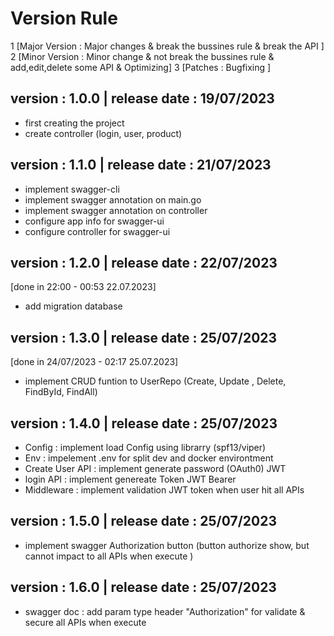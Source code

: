 # Version Rule

1 [Major Version : Major changes & break the bussines rule & break the API ]
2 [Minor Version : Minor change & not break the bussines rule & add,edit,delete some API & Optimizing]
3 [Patches : Bugfixing ]

## version : 1.0.0 | release date : 19/07/2023
- first creating the project
- create controller (login, user, product)


## version : 1.1.0 | release date : 21/07/2023
- implement swagger-cli
- implement swagger annotation on main.go 
- implement swagger annotation on controller
- configure app info for swagger-ui
- configure controller for swagger-ui

## version : 1.2.0 | release date : 22/07/2023
[done in 22:00 - 00:53 22.07.2023]
- add migration database 

## version : 1.3.0 | release date : 25/07/2023
[done in 24/07/2023 - 02:17 25.07.2023]
- implement CRUD funtion to UserRepo  (Create, Update , Delete, FindById, FindAll)

## version : 1.4.0 | release date : 25/07/2023
- Config : implement load Config using librarry (spf13/viper)
- Env : impelement .env for split dev and docker environtment
- Create User API : implement generate password (OAuth0) JWT
- login API : implement genereate Token JWT Bearer
- Middleware : implement validation JWT token when user hit all APIs

## version : 1.5.0 | release date : 25/07/2023
- implement swagger Authorization button (button authorize show, but cannot impact to all APIs when execute )

## version : 1.6.0 | release date : 25/07/2023
- swagger doc : add param type header "Authorization" for validate & secure all APIs when execute





